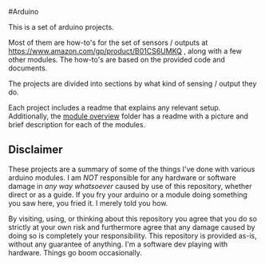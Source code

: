 #Arduino

This is a set of arduino projects. 

Most of them are how-to's for the set of sensors / outputs at https://www.amazon.com/gp/product/B01CS6UMKQ , along with a few other modules. The how-to's are based on the provided code and documents.

The projects are divided into sections by what kind of sensing / output they do.

Each project includes a readme that explains any relevant setup. Additionally, the [module overview](module-overview) folder has a readme with a picture and brief description for each of the modules.



## Disclaimer

These projects are a summary of some of the things I've done with various arduino modules. I am *NOT* responsible for any hardware or software damage in _any way whatsoever_ caused by use of this repository, whether direct or as a guide. If you fry your arduino or a module doing something you saw here, you fried it. I merely told you how. 

By visiting, using, or thinking about this repository you agree that you do so strictly at your own risk and furthermore agree that any damage caused by doing so is completely your responsibility. This repository is provided as-is, without any guarantee of anything. I'm a software dev playing with hardware. Things go boom occasionally.